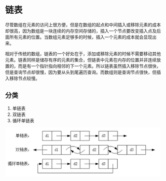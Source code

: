 # 链表

尽管数组在元素的访问上很方便，但是在数组的起点和中间插入或移除元素的成本却很高，因为数组是一块连续的内存空间存储的，插入一个节点要改变插入点及后面所有元素的位置。当数组元素足够多的时候，插入一个元素的成本就会显现出来。

相对于传统的数组，链表的一个好处在于，添加或移除元素的时候不需要移动其他元素。链表同样是储存有序的元素的集合，但链表中元素在内存的位置并非连续放置的，而是有一个指针指向相邻的下一个元素。所以链表虽然插入移除节点很快，但是查询节点却很慢，因为要从头到尾遍历查询。而数组则是查询节点很快，但插入移除节点较慢。

## 分类

1. 单链表
2. 双链表
3. 循环单链表

![](<../../../../.gitbook/assets/image (121).png>)
